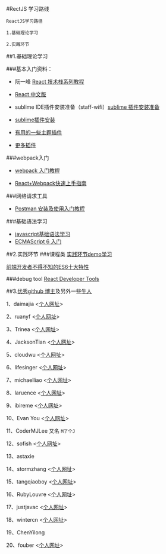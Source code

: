 #RectJS 学习路线

	ReactJS学习路径
	
	1.基础理论学习
	
	2.实践环节

##1.基础理论学习

###基本入门资料：
* 阮一峰 [React 技术栈系列教程](http://www.ruanyifeng.com/blog/2016/09/react-technology-stack.html)

* [React 中文版](http://wiki.jikexueyuan.com/project/react/)

* sublime IDE插件安装准备（staff-wifi）[sublime 插件安装准备](http://www.cnblogs.com/bananaplan/p/Sublime-Text-3-Powerful.html)

* [sublime插件安装](http://www.cnblogs.com/erniu/p/5784319.html)

* [有用的一些主题插件](http://www.jianshu.com/p/2ddfff095e90)

* [更多插件](http://www.jeffjade.com/2015/12/15/2015-04-17-toss-sublime-text/)

###webpack入门
* [webpack 入门教程](http://www.jianshu.com/p/42e11515c10f#)

* [React+Webpack快速上手指南](http://www.jianshu.com/p/418e48e0cef1)

###网络请求工具
* [Postman 安装及使用入门教程](http://www.cnblogs.com/mafly/p/postman.html)

###基础语法学习
* [javascript基础语法学习](http://www.w3school.com.cn/js/)
* [ECMAScript 6 入门](http://es6.ruanyifeng.com/#docs/destructuring)

##2.实践环节
###课程类
[实践环节demo学习](https://github.com/karsawu/jstraining)

[前端开发者不得不知的ES6十大特性](http://www.alloyteam.com/2016/03/es6-front-end-developers-will-have-to-know-the-top-ten-properties/)

###debug tool
[React Developer Tools](https://facebook.github.io/react/blog/2015/09/02/new-react-developer-tools.html)


##3.[优秀github 博主](http://mt.sohu.com/20160407/n443539407.shtml)及另外一些[牛人](http://www.tuicool.com/articles/fYjI3u)

1、daimajia <[个人网址](http://daimajia.com/)>

2、ruanyf <[个人网址](http://www.ruanyifeng.com/home.html)>

3、Trinea <[个人网址](http://www.trinea.cn/)>

4、JacksonTian <[个人网址](http://diveintonode.org/)>

5、cloudwu <[个人网址](http://blog.codingnow.com/)>

6、lifesinger <[个人网址](https://github.com/lifesinger)>

7、michaelliao <[个人网址](http://www.liaoxuefeng.com/)>

8、laruence <[个人网址](http://www.laruence.com/)>

9、ibireme <[个人网址](http://blog.ibireme.com/)>

10、Evan You <[个人网址](http://evanyou.me/)>

11、CoderMJLee 又名 `M了个J`

12、sofish <[个人网址](https://sofi.sh/)>

13、astaxie 

14、stormzhang <[个人网址](http://stormzhang.com/)>

15、tangqiaoboy <[个人网址](http://blog.devtang.com/)>   

16、RubyLouvre <[个人网址](http://www.cnblogs.com/rubylouvre/)>

17、justjavac <[个人网址](http://justjavac.com)>

18、wintercn <[个人网址](http://winter-cn.cnblogs.com/)>

19、ChenYilong 

20、fouber <[个人网址](https://github.com/fouber/blog)>